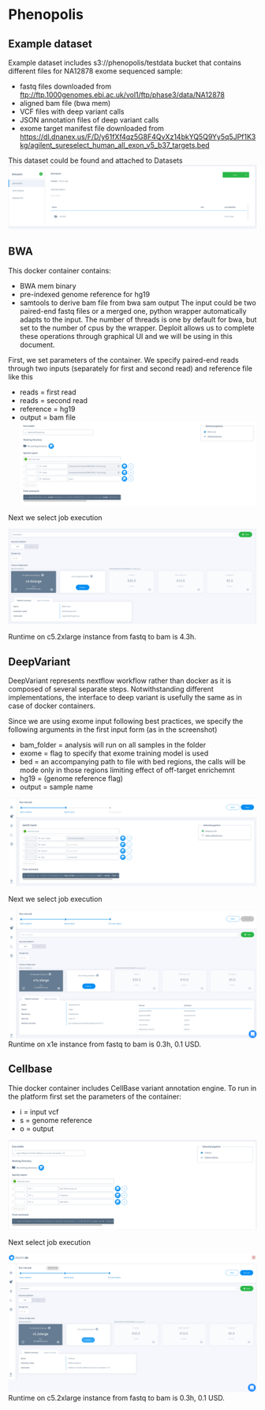# Phenopolis 

## Example dataset 
Example dataset includes s3://phenopolis/testdata bucket that contains different files for NA12878 exome sequenced sample:
* fastq files downloaded from ftp://ftp.1000genomes.ebi.ac.uk/vol1/ftp/phase3/data/NA12878 
* aligned bam file (bwa mem)
* VCF files with deep variant calls 
* JSON annotation files of deep variant calls 
* exome target manifest file downloaded from  https://dl.dnanex.us/F/D/y61fXf4qz5G8F4QvXz14bkYQ5Q9Yy5q5JPf1K3kg/agilent_sureselect_human_all_exon_v5_b37_targets.bed

This dataset could be found and attached to Datasets 
![parameters](https://github.com/lifebit-ai/Phenopolis/blob/master/phenopolis.png "")


## BWA 
This docker container contains:
* BWA mem binary
* pre-indexed genome reference for hg19
* samtools to derive bam file from bwa sam output 
The input could be two paired-end fastq files or a merged one, python wrapper automatically adapts to the input.
The number of threads is one by default for bwa, but set to the number of cpus by the wrapper. Deploit allows us to complete these operations through graphical UI and we will be using in this document. 

First, we set parameters of the container. We specify paired-end reads through two inputs (separately for first and second read) and reference file like this 
* reads = first read 
* reads = second read 
* reference = hg19
* output = bam file 
![parameters](https://github.com/lifebit-ai/Phenopolis/blob/master/bwa1.png "")

Next we select job execution 
 
![parameters](https://github.com/lifebit-ai/Phenopolis/blob/master/bwa2.png "")

Runtime on c5.2xlarge instance from fastq to bam is 4.3h.


## DeepVariant 
DeepVariant represents nextflow workflow rather than docker as it is composed of several separate steps. Notwithstanding different implementations, the interface to deep variant is usefully the same as in case of docker containers. 


Since we are using exome input following best practices, we specify the following arguments in the first input form (as in the screenshot)
* bam_folder = analysis will run on all samples in the folder
* exome = flag to specify that exome training model is used 
* bed = an accompanying path to file with bed regions, the calls will be mode only in those regions limiting effect of off-target enrichemnt
* hg19 = (genome reference flag) 
* output = sample name 

![parameters](https://github.com/lifebit-ai/Phenopolis/blob/master/DV1.png "")

Next we select job execution 
 
![parameters](https://github.com/lifebit-ai/Phenopolis/blob/master/DV2.png "")
Runtime on x1e instance from fastq to bam is 0.3h, 0.1 USD.


## Cellbase 
Thie docker container includes CellBase  variant annotation engine. 
To run in the platform first set the parameters of the container:
* i = input vcf 
* s = genome reference 
* o = output 

![parameters](https://github.com/lifebit-ai/Phenopolis/blob/master/cellbase1.png "")

Next select job execution 
 
![parameters](https://github.com/lifebit-ai/Phenopolis/blob/master/cellbase2.png "")
Runtime on c5.2xlarge instance from fastq to bam is 0.3h, 0.1 USD.
